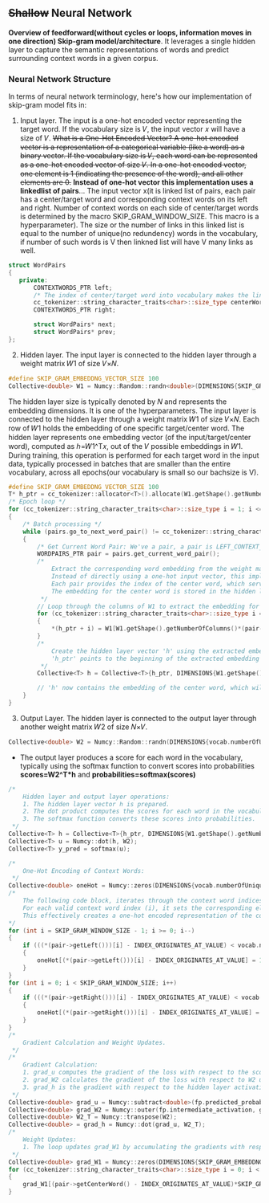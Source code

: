 ## ~~Shallow~~ Neural Network
**Overview of feedforward(without cycles or loops, information moves in one direction) Skip-gram model/architecture**. 
It leverages a single hidden layer to capture the semantic representations of words and predict surrounding context words in a given corpus.
### Neural Network Structure
In terms of neural network terminology, here's how our implementation of skip-gram model fits in:
1. Input layer.
The input is a one-hot encoded vector representing the target word. If the vocabulary size is 𝑉, the input vector 𝑥 will have a size of 𝑉. 
~~What is a One-Hot Encoded Vector?
A one-hot encoded vector is a representation of a categorical variable (like a word) as a binary vector. If the vocabulary size is 
𝑉, each word can be represented as a one-hot encoded vector of size 𝑉. In a one-hot encoded vector, one element is 1 (indicating the presence of the word), and all other elements are 0.~~
**Instead of one-hot vector this implementation uses a linkedlist of pairs**... 
The input vector x(it is linked list of pairs, each pair has a center/target word and corresponding context words on its left and right. Number of context words on each side of center/target words is determined by the macro SKIP_GRAM_WINDOW_SIZE. This macro is a hyperparameter). The size or the number of links in this linked list is equal to the number of unique(no redundency) words in the vocabulary, if number of such words is V then linkned list will have V many links as well. 
 ```C++
struct WordPairs 
{
    private:
        CONTEXTWORDS_PTR left;
        /* The index of center/target word into vocabulary makes the linked list of pairs(or vecto x) as one-hot encoded vector */
        cc_tokenizer::string_character_traits<char>::size_type centerWord;
        CONTEXTWORDS_PTR right;

        struct WordPairs* next;
        struct WordPairs* prev;
};
```
2. Hidden layer.
 The input layer is connected to the hidden layer through a weight matrix 𝑊1 of size 𝑉×𝑁.
 ```C++
#define SKIP_GRAM_EMBEDDNG_VECTOR_SIZE 100
Collective<double> W1 = Numcy::Random::randn<double>(DIMENSIONS{SKIP_GRAM_EMBEDDNG_VECTOR_SIZE, vocab.numberOfUniqueTokens(), NULL, NULL});
```
The hidden layer size is typically denoted by 𝑁 and represents the embedding dimensions. It is one of the hyperparameters. The input layer is connected to the hidden layer through a weight matrix 𝑊1 of size 𝑉×𝑁. Each row of 𝑊1 holds the embedding of one specific target/center word. The hidden layer represents one embedding vector (of the input/target/center word), computed as ℎ=𝑊1^T𝑥, out of the 𝑉 possible embeddings in 𝑊1. During training, this operation is performed for each target word in the input data, typically processed in batches that are smaller than the entire vocabulary, across all epochs(our vocabulary is small so our bachsize is V).
```C++
#define SKIP_GRAM_EMBEDDNG_VECTOR_SIZE 100
T* h_ptr = cc_tokenizer::allocator<T>().allocate(W1.getShape().getNumberOfColumns());
/* Epoch loop */
for (cc_tokenizer::string_character_traits<char>::size_type i = 1; i <= epoch; i++)
{
    /* Batch processing */
    while (pairs.go_to_next_word_pair() != cc_tokenizer::string_character_traits<char>::eof())
    {
        /* Get Current Word Pair: We've a pair, a pair is LEFT_CONTEXT_WORD/S CENTER_WORD and RIGHT_CONTEXT_WORD/S */
        WORDPAIRS_PTR pair = pairs.get_current_word_pair();        
        /*
            Extract the corresponding word embedding from the weight matrix 𝑊1.
            Instead of directly using a one-hot input vector, this implementation uses a linked list of word pairs.
            Each pair provides the index of the center word, which serves to extract the relevant embedding from 𝑊1.
            The embedding for the center word is stored in the hidden layer vector h.
         */
        // Loop through the columns of W1 to extract the embedding for the center word.
        for (cc_tokenizer::string_character_traits<char>::size_type i = 0; i < W1.getShape().getNumberOfColumns(); i++)
        {
            *(h_ptr + i) = W1[W1.getShape().getNumberOfColumns()*(pair->getCenterWord() - INDEX_ORIGINATES_AT_VALUE) + i];
        }
        /*
            Create the hidden layer vector 'h' using the extracted embedding values. 
            'h_ptr' points to the beginning of the extracted embedding and DIMENSIONS specifies the size of the hidden layer vector.
         */
        Collective<T> h = Collective<T>{h_ptr, DIMENSIONS{W1.getShape().getNumberOfColumns(), 1, NULL, NULL}};

        // 'h' now contains the embedding of the center word, which will be used for further computations
    }
}
```
3. Output Layer.
The hidden layer is connected to the output layer through another weight matrix 𝑊2 of size 𝑁×𝑉.
```C++
Collective<double> W2 = Numcy::Random::randn(DIMENSIONS{vocab.numberOfUniqueTokens(), SKIP_GRAM_EMBEDDNG_VECTOR_SIZE, NULL, NULL});
```
+ The output layer produces a score for each word in the vocabulary, typically using the softmax function to convert scores into probabilities **scores=W2^T*h** and **probabilities=softmax(scores)**
```C++
/*
    Hidden layer and output layer operations:
    1. The hidden layer vector ℎ is prepared.
    2. The dot product computes the scores for each word in the vocabulary.
    3. The softmax function converts these scores into probabilities. 
 */
Collective<T> h = Collective<T>{h_ptr, DIMENSIONS{W1.getShape().getNumberOfColumns(), 1, NULL, NULL}};
Collective<T> u = Numcy::dot(h, W2);
Collective<T> y_pred = softmax(u);

/*
    One-Hot Encoding of Context Words:
 */
Collective<double> oneHot = Numcy::zeros(DIMENSIONS{vocab.numberOfUniqueTokens(), 1, NULL, NULL});
/*
    The following code block, iterates through the context word indices (left and right) from the pair object.
    For each valid context word index (i), it sets the corresponding element in the oneHot vector to 1.
    This effectively creates a one-hot encoded representation of the context words.
*/
for (int i = SKIP_GRAM_WINDOW_SIZE - 1; i >= 0; i--)
{       
    if (((*(pair->getLeft()))[i] - INDEX_ORIGINATES_AT_VALUE) < vocab.numberOfUniqueTokens())
    {
        oneHot[(*(pair->getLeft()))[i] - INDEX_ORIGINATES_AT_VALUE] = 1;
    }
}
for (int i = 0; i < SKIP_GRAM_WINDOW_SIZE; i++)
{
    if (((*(pair->getRight()))[i] - INDEX_ORIGINATES_AT_VALUE) < vocab.numberOfUniqueTokens())
    {
        oneHot[(*(pair->getRight()))[i] - INDEX_ORIGINATES_AT_VALUE] = 1;
    }        
}
/*
    Gradient Calculation and Weight Updates.
 */    
/*
    Gradient Calculation:
    1. grad_u computes the gradient of the loss with respect to the scores by subtracting the one-hot encoded vector from the predicted probabilities.
    2. grad_W2 calculates the gradient of the loss with respect to W2 using the outer product of the hidden layer activations and grad_u.
    3. grad_h is the gradient with respect to the hidden layer activations, obtained by multiplying grad_u with the transpose of 𝑊2.
 */    
Collective<double> grad_u = Numcy::subtract<double>(fp.predicted_probabilities, oneHot);
Collective<double> grad_W2 = Numcy::outer(fp.intermediate_activation, grad_u);
Collective<double> W2_T = Numcy::transpose(W2);
Collective<double> = grad_h = Numcy::dot(grad_u, W2_T);
/*
    Weight Updates:
    1. The loop updates grad_W1 by accumulating the gradients with respect to 𝑊1 for the center word.
 */
Collective<double> grad_W1 = Numcy::zeros(DIMENSIONS{SKIP_GRAM_EMBEDDNG_VECTOR_SIZE, vocab.numberOfUniqueTokens(), NULL, NULL});
for (cc_tokenizer::string_character_traits<char>::size_type i = 0; i < grad_W1.getShape().getNumberOfColumns(); i++)
{
    grad_W1[(pair->getCenterWord() - INDEX_ORIGINATES_AT_VALUE)*SKIP_GRAM_EMBEDDNG_VECTOR_SIZE + i] += grad_h[i];
}
```

